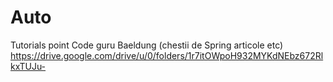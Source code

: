 # Auto
 Tutorials point
 Code guru Baeldung (chestii de Spring articole etc)
 https://drive.google.com/drive/u/0/folders/1r7itOWpoH932MYKdNEbz672RlkxTUJu-
